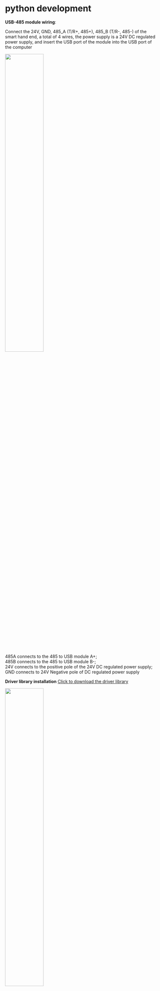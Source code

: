# python development

**USB-485 module wiring**:

Connect the 24V, GND, 485_A (T/R+, 485+), 485_B (T/R-, 485-) of the smart hand end, a total of 4 wires, the power supply is a 24V DC regulated power supply, and insert the USB port of the module into the USB port of the computer

<img src="../img/new485.png" width="50%" > 

485A connects to the 485 to USB module A+;<br>
485B connects to the 485 to USB module B-;<br>
24V connects to the positive pole of the 24V DC regulated power supply;<br>
GND connects to 24V Negative pole of DC regulated power supply<br>

**Driver library installation**
[Click to download the driver library](https://github.com/elephantrobotics/Myhand)

<img src="../img/git.png" width="50%" >

##### Serial port dependency library installation
Execute the following command in the computer terminal to install the dependency library
```bash
pip install pyserial
```
## API description

### get_gripper_firmware_version()

- **Function:** Get the gripper firmware major version number
- **Parameter:** None
- **Return:** `(int)` Firmware major version number

### get_gripper_modified_version()

- **Function:** Get the gripper firmware minor version number
- **Parameter:** None
- **Return:** `(int)` Firmware minor version number

### get_gripper_gripper_Id()

- **Function:** Get the gripper ID
- **Parameter:** None
- **Return:** `(int)` Gripper ID

### get_gripper_gripper_baud()

- **Function:** Get the gripper baud rate
- **Parameter:** None
- **Return:** `(int)` 0-5
  - `0`: 115200
  - `1`: 1000000
  - `2`: 57600
  - `3`: 19200
  - `4`: 9600
  - `5`: 4800

### get_gripper_joint_angle(id)

- **Function:** Get the current position data of the gripper
- **Parameter:** `id`: `(int)` Gripper joint ID, value range `1-6`
- **Return:** `(int)` Current position data of the gripper joint ID

### get_gripper_status()

- **Function:** Get the current status of the gripper
- **Parameter:** None
- **Return:** `(int)` 0-3
  - `0`: Moving
  - `1`: Stopped moving, no object was detected
  - `2`: Stopped moving, object was detected
  - `3`: After the object was detected, the object fell

### get_gripper_joint_speed(id)

- **Function:** Get the current speed of the gripper joint ID
- **Parameter:** `id`: `(int)` Gripper joint ID, value range `1-6`
- **Return:** `(int)` Current speed of the gripper joint ID

### get_gripper_joint_P(id)

- **Function:** Get the P value of the PID of the gripper joint ID
- **Parameter:** `id`: `(int)` Gripper joint ID, value range `1-6`
- **Return:** `(int)` The P value of the PID of the gripper joint ID

### get_gripper_joint_I(id)

- **Function:** Get the I value of the PID of the gripper joint ID
- **Parameter:** `id`: `(int)` Gripper joint ID, value range `1-6`
- **Return:** `(int)` The I value of the PID of the gripper joint ID

### get_gripper_joint_D(id)

- **Function:** Get the D value of the PID of the gripper joint ID

- **Parameter:** `id`: `(int)` Gripper joint ID, value range `1-6`
- **Return:** `(int)` The D value of the PID of the gripper joint ID

### get_gripper_joint_cw(id)

- **Function:** Get the clockwise runnable error of the gripper joint ID

- **Parameter:** `id`: `(int)` Gripper joint ID, value range `1-6`
- **Return:** `(int)` The clockwise runnable error of the gripper joint ID

### get_gripper_joint_cww(id)

- **Function:** Get the counterclockwise runnable error of the gripper joint ID

- **Parameter:** `id`: `(int)` Gripper joint ID, value range `1-6`
- **Return:** `(int)` Anti-clockwise runnable error of the gripper joint ID

### get_gripper_joint_mini_pressure(id)

- **Function:** Get the minimum starting force of the gripper joint ID

- **Parameter:** `id`: `(int)` Gripper joint ID, value range `1-6`
- **Return:** `(int)` Minimum starting force of the gripper joint ID

### get_gripper_joint_mini_pressure(id)

- **Function:** Get the minimum starting force of the gripper joint ID

- **Parameter:** `id`: `(int)` Gripper joint ID, value range `1-6`
- **Return:** `(int)` Minimum starting force of the gripper joint ID

### get_gripper_angles()

- **Function:** Get the angles of the 6 joints of the gripper

- **Parameter:** `id`: `(int)` Gripper joint ID, value range `1-6`
- **Return:** `(list)` Angles of the 6 joints of the gripper

### set_gripper_Id(value)

- **Function:** Set the gripper ID number
- **Parameter:**
  - `value`: `(int)` Gripper ID, value range `1-254`
- **Return:** `(int)` 0-1
  - `0`: Failed
  - `1`: Successful

### set_gripper_baud(value)

- **Function:** Set the gripper baud rate
- **Parameter:**
  - `value`: `(int)` Gripper baud rate, value range `0-5`
    - `0`: 115200
    - `1`: 1000000
    - `2`: 57600
    - `3`: 19200
    - `4`: 9600
    - `5`: 4800
- **Return:**`(int)` 0-1
  - `0`: Failed
  - `1`: Success

### set_gripper_enable(value)

- **Function:** Set the gripper enable state
- **Parameter:**
  - `value`: `(int)` Enable state, value range `0-1`
    - `0`: Disable
    - `1`: Enable
- **Return:**`(int)` 0-1
  - `0`: Failed
  - `1`: Success

### set_gripper_joint_calibration(id)

- **Function:** Set the gripper joint ID zero calibration
- **Parameter:** `id`: `(int)` Gripper joint ID, value range `1-6`
- **Return:**`(int)` 0-1
  - `0`: Failed
  - `1`: Success

### set_gripper_joint_P(id,value)

- **Function:** Set the P value of the PID of the gripper joint ID

- **Parameters:**
  - `id`: `(int)` Joint ID, value range `1-6`
  - `value`: `(int)` P value, value range `0-254`
- **Return:** `(int)` 0-1
  - `0`: Failed
  - `1`: Success

### set_gripper_joint_I(id,value)

- **Function:** Set the I value of the PID of the gripper joint ID

- **Parameters:**
  - `id`: `(int)` Joint ID, value range `1-6`
  - `value`: `(int)` I value, value range `0-254`
- **Return:** `(int)` 0-1
  - `0`: Failed
  - `1`: Success

### set_gripper_joint_D(id,value)

- **Function:** Set the D value of the PID of the gripper joint ID

- **Parameters:**
  - `id`: `(int)` Joint ID, value range `1-6`
  - `value`: `(int)` D value, value range `0-254`
- **Return:** `(int)` 0-1
  - `0`: Failed
  - `1`: Success

### set_gripper_joint_cw(id,value)

- **Function:** Set the clockwise runnable error of the gripper joint ID

- **Parameters:**
  - `id`: `(int)` Joint ID, value range `1-6`
  - `value`: `(int)` Error, value range `0-16`
- **Return:** `(int)` 0-1
  - `0`: Failed
  - `1`: Success

### set_gripper_joint_cww(id,value)

- **Function:** Set the counterclockwise runnable error of the gripper joint ID

- **Parameters:**
  - `id`: `(int)` Joint ID, value range `1-6`
  - `value`: `(int)` Error, value range `0-16`
- **Return:** `(int)` 0-1
  - `0`: Failed
  - `1`: Success

### set_gripper_joint_mini_pressure(id,value)

- **Function:** Set the minimum starting force of the gripper joint ID

- **Parameters:**
  - `id`: `(int)` Joint ID, value range `1-6`
  - `value`: `(int)` Minimum starting force, value range `0-254`
- **Return:** `(int)` 0-1
  - `0`: Failed
  - `1`: Success

### set_gripper_joint_torque(id,value)

- **Function:** Set the torque of the gripper joint ID
- **Parameters:**
  - `id`: `(int)` Joint ID, value range `1-6`
  - `value`: `(int)` Torque, value range `0-300`
- **Return:** `(int)` 0-1
  - `0`: Failed
  - `1`: Success

### set_gripper_joint_speed(id,speed)

- **Function:** Set the speed of the gripper joint ID
- **Parameters:**
  - `id`: `(int)` Joint ID, value range `1-6`
  - `speed`: `(int)` Speed, value range `1-100`
- **Return:** `(int)` 0-1
  - `0`: Failed
  - `1`: Success

### set_gripper_angles(angles,speed)

- **Function:** Set the angle of all joints of the gripper
- **Parameters:**
  - `angles`: `(list)` 6 joint angles, each joint angle has a value range of `0-100`
  - `speed`: `(int)` speed, value range of `1-100`
- **Return:** `(int)` 0-1
  - `0`: Failed
  - `1`: Successful

### set_gripper_action(value)

- **Function:** Set the gripper pinching action
- **Parameters:**
  - `value`: `(int)` action, value range of `0-3`
    - `0`: Index finger and thumb pinching
    - `1`: Middle finger and thumb pinching
    - `2`: Three-finger gripping
    - `3`: Two-finger gripping
- **Return:** `(int)` 0-1
  - `0`: Failed
  - `1`: Success

### set_gripper_pose(pose,value,flag)

- **Function:** Set the gripper pinching action and opening and closing degree

- **Parameters:**
  - `pose`: `(int)` Action, value range `0-4`
    - `0`: All joints return to zero
    - `1`: Index finger and thumb pinching
    - `2`: Middle finger and thumb pinching
    - `3`: Middle finger and index finger pinching
    - `4`: Three-finger pinching
  - `value`: `(int)` Opening and closing degree, value range `0-15`, closing degree, the higher the level, the closer it is
  - `flag`: `(int)` Idle flag, when flag 1, the idle finger can be freely controlled

- **Return:** `(int)` 0-1
  - `0`: Failure
  - `1`: Success

#### Testing Procedure


```python
from MyHand import MyGripper_H100
import time
if __name__=="__main__":
    hand=MyGripper_H100("COM8")
    hand.set_gripper_pose(0,0)
    time.sleep(2)
    hand.set_gripper_pose(1,5)
    time.sleep(5)
    hand.set_gripper_pose(2,5)
    time.sleep(5)
    hand.set_gripper_pose(3,5)
    time.sleep(5)
    hand.set_gripper_pose(4,15)
    time.sleep(5)
    hand.set_gripper_pose(0,0)
    time.sleep(2)
```
#### Effect display

<img src="../img/demo1.gif" width="70%" >
